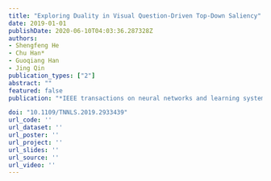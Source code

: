 ```yaml
---
title: "Exploring Duality in Visual Question-Driven Top-Down Saliency"
date: 2019-01-01
publishDate: 2020-06-10T04:03:36.287328Z
authors:
- Shengfeng He
- Chu Han*
- Guoqiang Han
- Jing Qin
publication_types: ["2"]
abstract: ""
featured: false
publication: "*IEEE transactions on neural networks and learning systems*"

doi: "10.1109/TNNLS.2019.2933439"
url_code: ''
url_dataset: ''
url_poster: ''
url_project: ''
url_slides: ''
url_source: ''
url_video: ''
---
```


